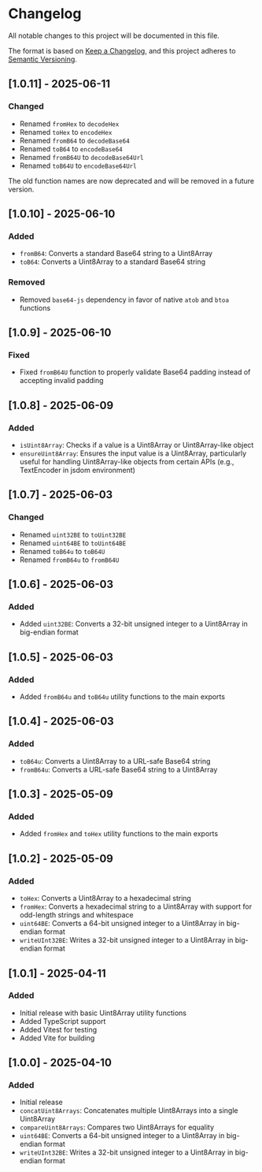 # Changelog

All notable changes to this project will be documented in this file.

The format is based on [Keep a Changelog](https://keepachangelog.com/en/1.0.0/),
and this project adheres to [Semantic Versioning](https://semver.org/spec/v2.0.0.html).

## [1.0.11] - 2025-06-11

### Changed

- Renamed `fromHex` to `decodeHex`
- Renamed `toHex` to `encodeHex`
- Renamed `fromB64` to `decodeBase64`
- Renamed `toB64` to `encodeBase64`
- Renamed `fromB64U` to `decodeBase64Url`
- Renamed `toB64U` to `encodeBase64Url`

The old function names are now deprecated and will be removed in a future version.

## [1.0.10] - 2025-06-10

### Added

- `fromB64`: Converts a standard Base64 string to a Uint8Array
- `toB64`: Converts a Uint8Array to a standard Base64 string

### Removed

- Removed `base64-js` dependency in favor of native `atob` and `btoa` functions

## [1.0.9] - 2025-06-10

### Fixed

- Fixed `fromB64U` function to properly validate Base64 padding instead of accepting invalid padding

## [1.0.8] - 2025-06-09

### Added

- `isUint8Array`: Checks if a value is a Uint8Array or Uint8Array-like object
- `ensureUint8Array`: Ensures the input value is a Uint8Array, particularly useful for handling Uint8Array-like objects from certain APIs (e.g., TextEncoder in jsdom environment)

## [1.0.7] - 2025-06-03

### Changed

- Renamed `uint32BE` to `toUint32BE`
- Renamed `uint64BE` to `toUint64BE`
- Renamed `toB64u` to `toB64U`
- Renamed `fromB64u` to `fromB64U`

## [1.0.6] - 2025-06-03

### Added

- Added `uint32BE`: Converts a 32-bit unsigned integer to a Uint8Array in big-endian format

## [1.0.5] - 2025-06-03

### Added

- Added `fromB64u` and `toB64u` utility functions to the main exports

## [1.0.4] - 2025-06-03

### Added

- `toB64u`: Converts a Uint8Array to a URL-safe Base64 string
- `fromB64u`: Converts a URL-safe Base64 string to a Uint8Array

## [1.0.3] - 2025-05-09

### Added

- Added `fromHex` and `toHex` utility functions to the main exports

## [1.0.2] - 2025-05-09

### Added

- `toHex`: Converts a Uint8Array to a hexadecimal string
- `fromHex`: Converts a hexadecimal string to a Uint8Array with support for odd-length strings and whitespace
- `uint64BE`: Converts a 64-bit unsigned integer to a Uint8Array in big-endian format
- `writeUInt32BE`: Writes a 32-bit unsigned integer to a Uint8Array in big-endian format

## [1.0.1] - 2025-04-11

### Added

- Initial release with basic Uint8Array utility functions
- Added TypeScript support
- Added Vitest for testing
- Added Vite for building

## [1.0.0] - 2025-04-10

### Added

- Initial release
- `concatUint8Arrays`: Concatenates multiple Uint8Arrays into a single Uint8Array
- `compareUint8Arrays`: Compares two Uint8Arrays for equality
- `uint64BE`: Converts a 64-bit unsigned integer to a Uint8Array in big-endian format
- `writeUInt32BE`: Writes a 32-bit unsigned integer to a Uint8Array in big-endian format
